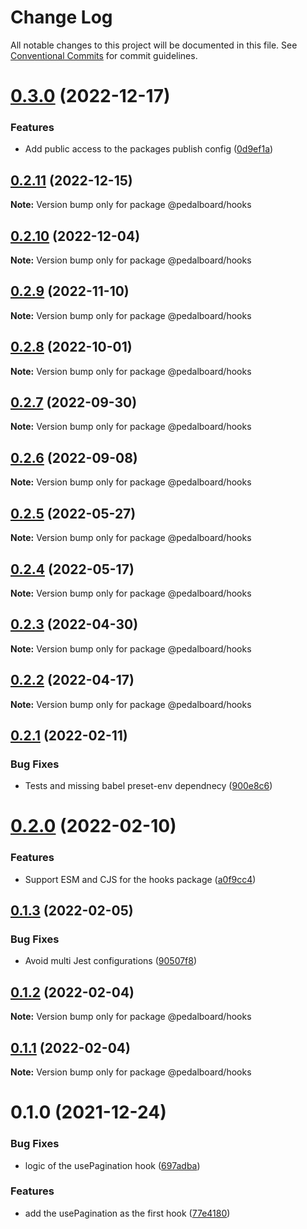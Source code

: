 # Change Log

All notable changes to this project will be documented in this file.
See [Conventional Commits](https://conventionalcommits.org) for commit guidelines.

# [0.3.0](https://github.com/mbarzeev/pedalboard/compare/@pedalboard/hooks@0.2.11...@pedalboard/hooks@0.3.0) (2022-12-17)


### Features

* Add public access to the packages publish config ([0d9ef1a](https://github.com/mbarzeev/pedalboard/commit/0d9ef1ad18a1a1ae3f857e0c66f786e91b394fa5))





## [0.2.11](https://github.com/mbarzeev/pedalboard/compare/@pedalboard/hooks@0.2.10...@pedalboard/hooks@0.2.11) (2022-12-15)

**Note:** Version bump only for package @pedalboard/hooks





## [0.2.10](https://github.com/mbarzeev/pedalboard/compare/@pedalboard/hooks@0.2.9...@pedalboard/hooks@0.2.10) (2022-12-04)

**Note:** Version bump only for package @pedalboard/hooks





## [0.2.9](https://github.com/mbarzeev/pedalboard/compare/@pedalboard/hooks@0.2.8...@pedalboard/hooks@0.2.9) (2022-11-10)

**Note:** Version bump only for package @pedalboard/hooks





## [0.2.8](https://github.com/mbarzeev/pedalboard/compare/@pedalboard/hooks@0.2.7...@pedalboard/hooks@0.2.8) (2022-10-01)

**Note:** Version bump only for package @pedalboard/hooks





## [0.2.7](https://github.com/mbarzeev/pedalboard/compare/@pedalboard/hooks@0.2.6...@pedalboard/hooks@0.2.7) (2022-09-30)

**Note:** Version bump only for package @pedalboard/hooks





## [0.2.6](https://github.com/mbarzeev/pedalboard/compare/@pedalboard/hooks@0.2.5...@pedalboard/hooks@0.2.6) (2022-09-08)

**Note:** Version bump only for package @pedalboard/hooks





## [0.2.5](https://github.com/mbarzeev/pedalboard/compare/@pedalboard/hooks@0.2.4...@pedalboard/hooks@0.2.5) (2022-05-27)

**Note:** Version bump only for package @pedalboard/hooks





## [0.2.4](https://github.com/mbarzeev/pedalboard/compare/@pedalboard/hooks@0.2.3...@pedalboard/hooks@0.2.4) (2022-05-17)

**Note:** Version bump only for package @pedalboard/hooks





## [0.2.3](https://github.com/mbarzeev/pedalboard/compare/@pedalboard/hooks@0.2.2...@pedalboard/hooks@0.2.3) (2022-04-30)

**Note:** Version bump only for package @pedalboard/hooks





## [0.2.2](https://github.com/mbarzeev/pedalboard/compare/@pedalboard/hooks@0.2.1...@pedalboard/hooks@0.2.2) (2022-04-17)

**Note:** Version bump only for package @pedalboard/hooks





## [0.2.1](https://github.com/mbarzeev/pedalboard/compare/@pedalboard/hooks@0.2.0...@pedalboard/hooks@0.2.1) (2022-02-11)


### Bug Fixes

* Tests and missing babel preset-env dependnecy ([900e8c6](https://github.com/mbarzeev/pedalboard/commit/900e8c635499b1bb86e4ef0f5ef0af95f8db9a04))





# [0.2.0](https://github.com/mbarzeev/pedalboard/compare/@pedalboard/hooks@0.1.3...@pedalboard/hooks@0.2.0) (2022-02-10)


### Features

* Support ESM and CJS for the hooks package ([a0f9cc4](https://github.com/mbarzeev/pedalboard/commit/a0f9cc4769b16557537c548950b7f5bd927c8704))





## [0.1.3](https://github.com/mbarzeev/pedalboard/compare/@pedalboard/hooks@0.1.2...@pedalboard/hooks@0.1.3) (2022-02-05)


### Bug Fixes

* Avoid multi Jest configurations ([90507f8](https://github.com/mbarzeev/pedalboard/commit/90507f84745cec898e1913d36f46b7f2f6473e27))





## [0.1.2](https://github.com/mbarzeev/pedalboard/compare/@pedalboard/hooks@0.1.1...@pedalboard/hooks@0.1.2) (2022-02-04)

**Note:** Version bump only for package @pedalboard/hooks





## [0.1.1](https://github.com/mbarzeev/pedalboard/compare/@pedalboard/hooks@0.1.0...@pedalboard/hooks@0.1.1) (2022-02-04)

**Note:** Version bump only for package @pedalboard/hooks





# 0.1.0 (2021-12-24)


### Bug Fixes

* logic of the usePagination hook ([697adba](https://github.com/mbarzeev/pedalboard/commit/697adba418474eda1aba35a1a14428fab83e9c7a))


### Features

* add the usePagination as the first hook ([77e4180](https://github.com/mbarzeev/pedalboard/commit/77e41801e240e817e6a40e44b2539d038637f3c0))
